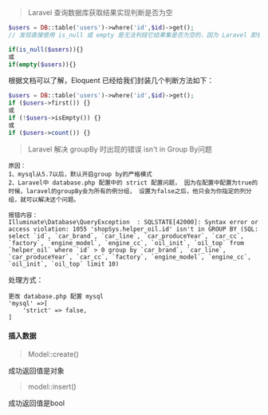 

> Laravel 查询数据库获取结果实现判断是否为空

```php
$users = DB::table('users')->where('id',$id)->get();
// 发现直接使用 is_null 或 empty 是无法判段它结果集是否为空的，因为 Laravel 即使取到的空结果集，Eloquent 仍然会返回object(Illuminate\Support\Collection)对象实例。

if(is_null($users)){}
或
if(empty($users)){}
```

根据文档可以了解，Eloquent 已经给我们封装几个判断方法如下：

```php
$users = DB::table('users')->where('id',$id)->get();
if ($users->first()) {} 
或
if (!$users->isEmpty()) {} 
或
if ($users->count()) {}
```



> Laravel 解决 groupBy 时出现的错误 isn't in Group By问题

```
原因：
1、mysql从5.7以后，默认开启group by的严格模式
2、Laravel中 database.php 配置中的 strict 配置问题， 因为在配置中配置为true的时候，laravel的groupBy会为所有的例分组， 设置为false之后，他只会为你指定的列分组，就可以解决这个问题。

报错内容：
Illuminate\Database\QueryException  : SQLSTATE[42000]: Syntax error or access violation: 1055 'shopSys.helper_oil.id' isn't in GROUP BY (SQL: select `id`, `car_brand`, `car_line`, `car_produceYear`, `car_cc`, `factory`, `engine_model`, `engine_cc`, `oil_init`, `oil_top` from `helper_oil` where `id` > 0 group by `car_brand`, `car_line`, `car_produceYear`, `car_cc`, `factory`, `engine_model`, `engine_cc`, `oil_init`, `oil_top` limit 10)
```

处理方式：

```
更改 database.php 配置 mysql
'mysql' =>[
	'strict' => false,
]
```





#### 插入数据

> Model::create()

成功返回值是对象



> model::insert()

成功返回值是bool